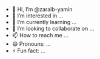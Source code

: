 - 👋 Hi, I’m @zaraib-yamin
- 👀 I’m interested in ...
- 🌱 I’m currently learning ...
- 💞️ I’m looking to collaborate on ...
- 📫 How to reach me ...
- 😄 Pronouns: ...
- ⚡ Fun fact: ...

<!---
zaraib-yamin/zaraib-yamin is a ✨ special ✨ repository because its `README.md` (this file) appears on your GitHub profile.
You can click the Preview link to take a look at your changes.
--->
